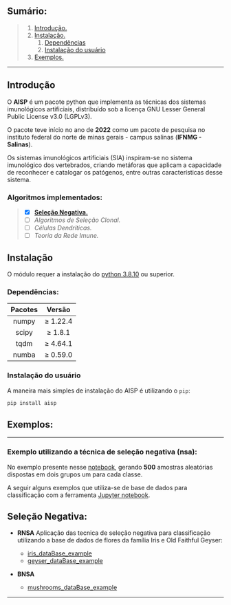 ## Sumário:

>1. [Introdução.](#introdução)
>2. [Instalação.](#instalação)
>    1. [Dependências](#dependências)
>    2. [Instalação do usuário](#instalação-do-usuário)
>3. [Exemplos.](#exemplos)

---

<section id='introdução'>

## Introdução

O **AISP** é um pacote python que implementa as técnicas dos sistemas imunológicos artificiais, distribuído sob a licença GNU Lesser General Public License v3.0 (LGPLv3).

O pacote teve início no ano de **2022** como um pacote de pesquisa no instituto federal do norte de minas gerais - campus salinas (**IFNMG - Salinas**).

Os sistemas imunológicos artificiais (SIA) inspiram-se no sistema imunológico dos vertebrados, criando metáforas que aplicam a capacidade de reconhecer e catalogar os patógenos, entre outras características desse sistema.

### Algoritmos implementados:

> - [x] [**Seleção Negativa.**](https://ais-package.github.io/docs/aisp-techniques/Negative%20Selection/)
> - [ ] *Algoritmos de Seleção Clonal.*
> - [ ] *Células Dendríticas.*
> - [ ] *Teoria da Rede Imune.*

</section>

<section id='introdução'>

## **Instalação**


O módulo requer a instalação do [python 3.8.10](https://www.python.org/downloads/) ou superior.

<section id='dependências'>

### **Dependências:**
<div align = center> 

|    Pacotes    |     Versão    |
|:-------------:|:-------------:|
|    numpy      |    ≥ 1.22.4   |
|    scipy      |    ≥ 1.8.1    |
|    tqdm       |    ≥ 4.64.1   |
|    numba      |    ≥ 0.59.0   |

</div>
</section>

<section id='instalação-do-usuário'>

### **Instalação do usuário**

A maneira mais simples de instalação do AISP é utilizando o ``pip``:

```Bash
pip install aisp
```

</section>

</section>
<section id='exemplos'>

## Exemplos:

---

### Exemplo utilizando a técnica de seleção negativa (**nsa**):

No exemplo presente nesse [notebook](https://github.com/AIS-Package/aisp/blob/main/examples/RNSA/example_with_randomly_generated_dataset-pt.ipynb), gerando **500** amostras aleatórias dispostas em dois grupos um para cada classe.

A seguir alguns exemplos que utiliza-se de base de dados para classificação com a ferramenta [Jupyter notebook](https://jupyter.org/).

## **Seleção Negativa:**

+ **RNSA** Aplicação das tecnica de seleção negativa para classificação utilizando a base de dados de flores da família Iris e Old Faithful Geyser:
    + [iris_dataBase_example](https://github.com/AIS-Package/aisp/blob/main/examples/RNSA/iris_dataBase_example_pt-br.ipynb)
    + [geyser_dataBase_example](https://github.com/AIS-Package/aisp/blob/main/examples/RNSA/geyser_dataBase_example_pt-br.ipynb)

+ **BNSA** 
    + [mushrooms_dataBase_example](https://github.com/AIS-Package/aisp/blob/main/examples/BNSA/mushrooms_dataBase_example_en.ipynb)


---

</section>